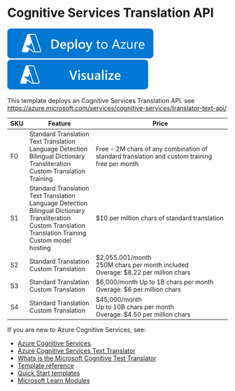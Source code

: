 # Cognitive Services Translation API

[![Deploy To Azure](https://raw.githubusercontent.com/Azure/azure-quickstart-templates/master/1-CONTRIBUTION-GUIDE/images/deploytoazure.svg?sanitize=true)](https://portal.azure.com/#create/Microsoft.Template/uri/https%3A%2F%2Fraw.githubusercontent.com%2FPrezSeah%2Fgalleryres%2Fmain%2Fresource-template-automation%2Fmicrosoft.cognitiveservices%2Fcognitive-services-translate%2Fazuredeploy.json)  
[![Visualize](https://raw.githubusercontent.com/Azure/azure-quickstart-templates/master/1-CONTRIBUTION-GUIDE/images/visualizebutton.svg?sanitize=true)](http://armviz.io/#/?load=https%3A%2F%2Fraw.githubusercontent.com%2FPrezSeah%2Fgalleryres%2Fmain%2Fresource-template-automation%2Fmicrosoft.cognitiveservices%2Fcognitive-services-translate%2Fazuredeploy.json)



This template deploys an Cognitive Services Translation API. see  https://azure.microsoft.com/services/cognitive-services/translator-text-api/ 

| SKU  | Feature                                                      | Price                                                        |
| ---- | ------------------------------------------------------------ | ------------------------------------------------------------ |
| F0   | Standard Translation  <br />Text Translation <br />Language Detection <br />Bilingual Dictionary Transliteration <br />Custom Translation Training | Free - 2M chars of any combination of standard translation and custom training free per month |
| S1   | Standard Translation  <br />Text Translation <br />Language Detection <br />Bilingual Dictionary Transliteration<br />Custom Translation  <br />Translation Training <br />Custom model hosting | $10 per million chars of standard translation                |
| S2   | Standard Translation <br />Custom Translation                | $2,055.001/month<br/>250M chars per month included<br/>Overage: $8.22 per million chars |
| S3   | Standard Translation <br />Custom Translation                | $6,000/month Up to 1B chars per month Overage: $6 per million chars |
| S4   | Standard Translation <br />Custom Translation                | $45,000/month<br/>Up to 10B chars per month<br/>Overage: $4.50 per million chars |

If you are new to Azure Cognitive Services, see:

- [Azure Cognitive Services](https://azure.microsoft.com/en-us/services/cognitive-services/).
- [Azure Cognitive Services Text Translator](https://azure.microsoft.com/services/cognitive-services/translator-text-api/)
- [Whats is the Microsoft Cognitive Test Translator](https://docs.microsoft.com/azure/cognitive-services/Translator/translator-info-overview)
- [Template reference](https://azure.microsoft.com/resources/templates/?referenceType=Microsoft.Cognitiveservices)
- [Quick Start templates](https://azure.microsoft.com/resources/templates/?resourceType=Microsoft.Cognitiveservices)
- [Microsoft Learn Modules](https://docs.microsoft.com/learn/browse/?products=azure&term=cognitive)



